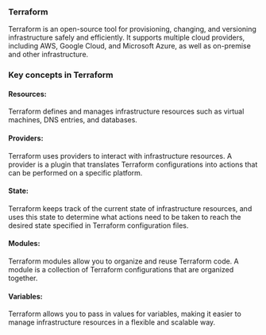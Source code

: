 ### Terraform
Terraform is an open-source tool for provisioning, changing, and versioning infrastructure safely and efficiently. It supports multiple cloud providers, including AWS, Google Cloud, and Microsoft Azure, as well as on-premise and other infrastructure.

### Key concepts in Terraform
#### Resources: 
Terraform defines and manages infrastructure resources such as virtual machines, DNS entries, and databases.

#### Providers: 
Terraform uses providers to interact with infrastructure resources. A provider is a plugin that translates Terraform configurations into actions that can be performed on a specific platform.

#### State: 
Terraform keeps track of the current state of infrastructure resources, and uses this state to determine what actions need to be taken to reach the desired state specified in Terraform configuration files.

#### Modules: 
Terraform modules allow you to organize and reuse Terraform code. A module is a collection of Terraform configurations that are organized together.

#### Variables: 
Terraform allows you to pass in values for variables, making it easier to manage infrastructure resources in a flexible and scalable way.
